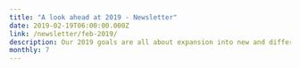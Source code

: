 ```yaml
---
title: "A look ahead at 2019 - Newsletter"
date: 2019-02-19T06:00:00.000Z
link: /newsletter/feb-2019/
description: Our 2019 goals are all about expansion into new and different areas of the community so you can help us on how we automate and drive improvement. HPE Developer represents the tip of the spear for these activities and we’ll be collaborating closely with our technology partners like RedHat, Chef, and SaltStack to create more innovative code which we can all benefit. 
monthly: 7
---
```

            
